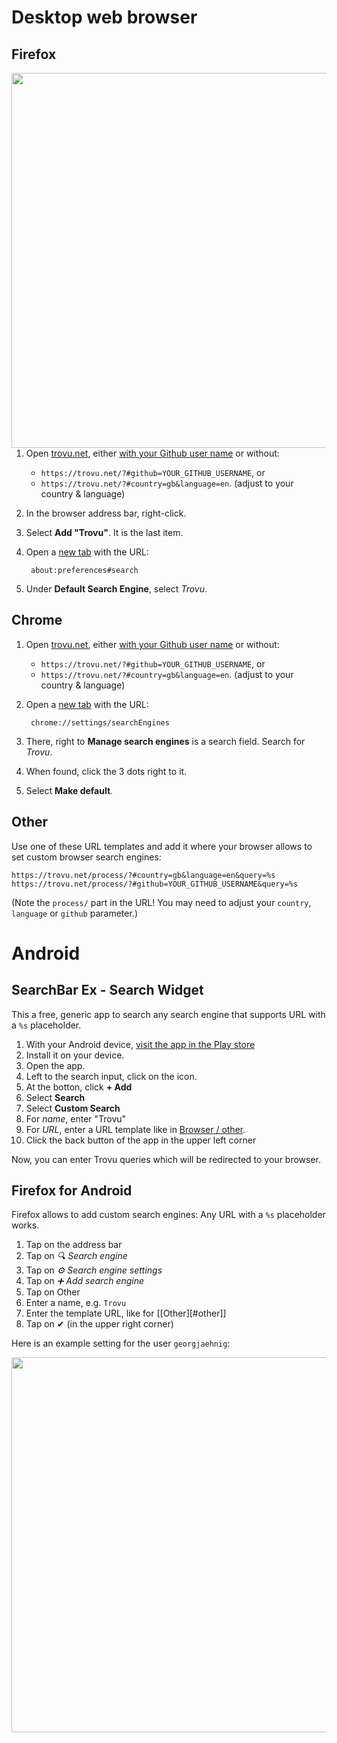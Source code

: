# Desktop web browser

## Firefox

<img align="right" src="https://github-production-user-asset-6210df.s3.amazonaws.com/1092628/261806062-3e08675d-72b0-4c10-ad21-9d0a7ac77ec8.png" width="600">


1. Open [trovu.net](https://trovu.net/), either [with your Github user name](https://github.com/trovu/trovu.github.io/wiki/Advanced-settings-&-personal-shortcuts) or without:
   - `https://trovu.net/?#github=YOUR_GITHUB_USERNAME`, or
   - `https://trovu.net/?#country=gb&language=en`. (adjust to your country & language)
1. In the browser address bar, right-click.
1. Select **Add "Trovu"**. It is the last item.
1. Open a [new tab](about:blank) with the URL:

        about:preferences#search

1. Under **Default Search Engine**, select *Trovu*.

## Chrome

1. Open [trovu.net](https://trovu.net/), either [with your Github user name](https://github.com/trovu/trovu.github.io/wiki/Advanced-settings-&-personal-shortcuts) or without:
   - `https://trovu.net/?#github=YOUR_GITHUB_USERNAME`, or
   - `https://trovu.net/?#country=gb&language=en`. (adjust to your country & language)
1. Open a [new tab](about:blank) with the URL: 

        chrome://settings/searchEngines

1. There, right to **Manage search engines** is a search field. Search for *Trovu*.
1. When found, click the 3 dots right to it.
1. Select **Make default**.

## Other

Use one of these URL templates and add it where your browser allows to set custom browser search engines:

    https://trovu.net/process/?#country=gb&language=en&query=%s
    https://trovu.net/process/?#github=YOUR_GITHUB_USERNAME&query=%s

(Note the `process/` part in the URL! You may need to adjust your `country`, `language` or `github` parameter.)

# Android

## SearchBar Ex - Search Widget

This a free, generic app to search any search engine that supports URL with a `%s` placeholder.

1. With your Android device, [visit the app in the Play store](https://play.google.com/store/apps/details?id=com.devhomc.search)
1. Install it on your device.
1. Open the app.
1. Left to the search input, click on the icon.
1. At the botton, click **+ Add**
1. Select **Search**
1. Select **Custom Search**
1. For *name*, enter "Trovu"
1. For *URL*, enter a URL template like in [Browser / other](Use-Trovu-on-your-device#other).
1. Click the back button of the app in the upper left corner

Now, you can enter Trovu queries which will be redirected to your browser.

## Firefox for Android

Firefox allows to add custom search engines: Any URL with a `%s` placeholder works.

1. Tap on the address bar
1. Tap on *🔍 Search engine*
1. Tap on *⚙️ Search engine settings*
1. Tap on *➕ Add search engine*
1. Tap on Other
1. Enter a name, e.g. `Trovu`
1. Enter the template URL, like for [[Other][#other]]
1. Tap on ✔ (in the upper right corner)

Here is an example setting for the user `georgjaehnig`:

<img src="https://user-images.githubusercontent.com/1092628/210268732-5bd8eb06-b34e-44c2-b557-276fa3a7c8c3.png" width="600">
